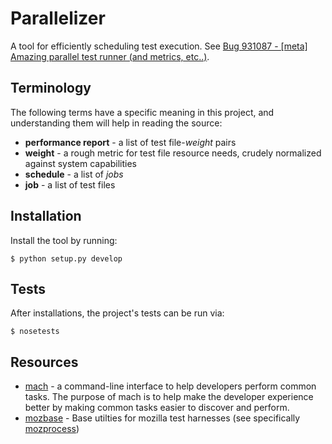 # Parallelizer

A tool for efficiently scheduling test execution. See [Bug 931087 - [meta]
Amazing parallel test runner (and metrics,
etc..)](https://bugzilla.mozilla.org/show_bug.cgi?id=931087).

## Terminology

The following terms have a specific meaning in this project, and understanding
them will help in reading the source:

- **performance report** - a list of test file-*weight* pairs
- **weight** - a rough metric for test file resource needs, crudely normalized
  against system capabilities
- **schedule** - a list of *jobs*
- **job** - a list of test files

## Installation

Install the tool by running:

    $ python setup.py develop

## Tests

After installations, the project's tests can be run via:

    $ nosetests

## Resources

- [mach](https://developer.mozilla.org/en-US/docs/Developer_Guide/mach) - a
  command-line interface to help developers perform common tasks. The purpose
  of mach is to help make the developer experience better by making common
  tasks easier to discover and perform.
- [mozbase](https://github.com/mozilla/mozbase) - Base utilties for mozilla
  test harnesses (see specifically
  [mozprocess](https://github.com/mozilla/mozbase/tree/master/mozprocess))
